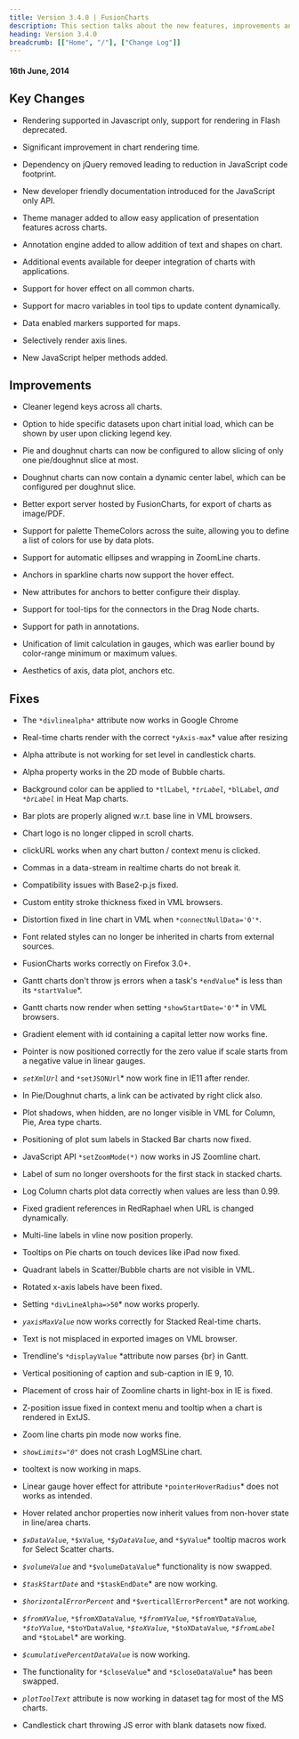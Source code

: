 ```yaml
---
title: Version 3.4.0 | FusionCharts
description: This section talks about the new features, improvements and fixes for v3.4.0.
heading: Version 3.4.0
breadcrumb: [["Home", "/"], ["Change Log"]]
---
```


#### 16th June, 2014

## Key Changes

* Rendering supported in Javascript only, support for rendering in Flash deprecated.

* Significant improvement in chart rendering time.

* Dependency on jQuery removed leading to reduction in JavaScript code footprint.

* New developer friendly documentation introduced for the JavaScript only API.

* Theme manager added to allow easy application of presentation features across charts.

* Annotation engine added to allow addition of text and shapes on chart.

* Additional events available for deeper integration of charts with applications.

* Support for hover effect on all common charts.

* Support for macro variables in tool tips to update content dynamically.

* Data enabled markers supported for maps.

* Selectively render axis lines.

* New JavaScript helper methods added.

## Improvements

* Cleaner legend keys across all charts.

* Option to hide specific datasets upon chart initial load, which can be shown by user upon clicking legend key.

* Pie and doughnut charts can now be configured to allow slicing of only one pie/doughnut slice at most.

* Doughnut charts can now contain a dynamic center label, which can be configured per doughnut slice.

* Better export server hosted by FusionCharts, for export of charts as image/PDF.

* Support for palette ThemeColors across the suite, allowing you to define a list of colors for use by data plots.

* Support for automatic ellipses and wrapping in ZoomLine charts.

* Anchors in sparkline charts now support the hover effect.

* New attributes for anchors to better configure their display.

* Support for tool-tips for the connectors in the Drag Node charts.

* Support for path in annotations.

* Unification of limit calculation in gauges, which was earlier bound by color-range minimum or maximum values.

* Aesthetics of axis, data plot, anchors etc.

## Fixes

* The `*divlinealpha*` attribute now works in Google Chrome

* Real-time charts render with the correct `*yAxis-max`* value after resizing

* Alpha attribute is not working for set level in candlestick charts.

* Alpha property works in the 2D mode of Bubble charts.

* Background color can be applied to `*tlLabel`*, `*trLabel`*, `*blLabel`*, and `*brLabel`* in Heat Map charts.

* Bar plots are properly aligned w.r.t. base line in VML browsers.

* Chart logo is no longer clipped in scroll charts.

* clickURL works when any chart button / context menu is clicked.

* Commas in a data-stream in realtime charts do not break it.

* Compatibility issues with Base2-p.js fixed.

* Custom entity stroke thickness fixed in VML browsers.

* Distortion fixed in line chart in VML when `*connectNullData='0'*`.

* Font related styles can no longer be inherited in charts from external sources.

* FusionCharts works correctly on Firefox 3.0+.

* Gantt charts don't throw js errors when a task's `*endValue`* is less than its `*startValue`*.

* Gantt charts now render when setting `*showStartDate='0'`* in VML browsers.

* Gradient element with id containing a capital letter now works fine.

* Pointer is now positioned correctly for the zero value if scale starts from a negative value in linear gauges.

* *`setXmlUrl`* and `*setJSONUrl`* now work fine in IE11 after render.

* In Pie/Doughnut charts, a link can be activated by right click also.

* Plot shadows, when hidden, are no longer visible in VML for Column, Pie, Area type charts.

* Positioning of plot sum labels in Stacked Bar charts now fixed.

* JavaScript API `*setZoomMode(*)` now works in JS Zoomline chart.

* Label of sum no longer overshoots for the first stack in stacked charts.

* Log Column charts plot data correctly when values are less than 0.99.

* Fixed gradient references in RedRaphael when URL is changed dynamically.

* Multi-line labels in vline now position properly.

* Tooltips on Pie charts on touch devices like iPad now fixed.

* Quadrant labels in Scatter/Bubble charts are not visible in VML.

* Rotated x-axis labels have been fixed.

* Setting `*divLineAlpha=>50`* now works properly.

* *`yaxisMaxValue`* now works correctly for Stacked Real-time charts.

* Text is not misplaced in exported images on VML browser.

* Trendline's `*displayValue` *attribute now parses {br} in Gantt.

* Vertical positioning of caption and sub-caption in IE 9, 10.

* Placement of cross hair of Zoomline charts in light-box in IE is fixed.

* Z-position issue fixed in context menu and tooltip when a chart is rendered in ExtJS.

* Zoom line charts pin mode now works fine.

* *`showLimits="0"`* does not crash LogMSLine chart.

* tooltext is now working in maps.

* Linear gauge hover effect for attribute `*pointerHoverRadius`* does not works as intended.

* Hover related anchor properties now inherit values from non-hover state in line/area charts.

* *`$xDataValue`*, `*$xValue`*, `*$yDataValue`*, and `*$yValue`* tooltip macros work for Select Scatter charts.

* *`$volumeValue`* and `*$volumeDataValue`* functionality is now swapped.

* *`$taskStartDate`* and `*$taskEndDate`* are now working.

* *`$horizontalErrorPercent`* and `*$verticallErrorPercent`* are not working.

* *`$fromXValue`*, `*$fromXDataValue`*, `*$fromYValue`*, `*$fromYDataValue`*, `*$toYValue`*, `*$toYDataValue`*, `*$toXValue`*, `*$toXDataValue`*, `*$fromLabel`* and `*$toLabel`* are working.

* *`$cumulativePercentDataValue`* is now working.

* The functionality for `*$closeValue`* and `*$closeDataValue`* has been swapped.

* *`plotToolText`* attribute is now working in dataset tag for most of the MS charts.

* Candlestick chart throwing JS error with blank datasets now fixed.